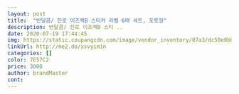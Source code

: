 ```yaml
---
layout: post 
title:  "반달콤/ 진로 이즈백B 스티커 라벨 6매 세트, 포토형" 
description: 반달콤/ 진로 이즈백B 스티 ..
date: 2020-07-19 17:44:45 
img: https://static.coupangcdn.com/image/vendor_inventory/07a3/dc50e0b026a8f35bdd16e16e548b1ed6f59eb399a2ef3f9e1709da3889a6.jpg 
linkUrl: http://me2.do/xsvyimin 
categories: [] 
color: 7E57C2 
price: 3000 
author: brandMaster 
cont:  
---
```

 